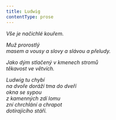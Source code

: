 ```yaml
---
title: Ludwig
contentType: prose
---
```


_Vše je načichlé kouřem._

_Muž prorostlý  
masem a vousy a slovy a slávou a přeludy._

_Jako dým stlačený v kmenech stromů  
těkavost ve větvích._

_Ludwig tu chybí  
na dvoře doráží tma do dveří  
okna se sypou  
z kamenných zdí lomu  
zní chrchlání a chrapot  
dotírajícího stáří._
